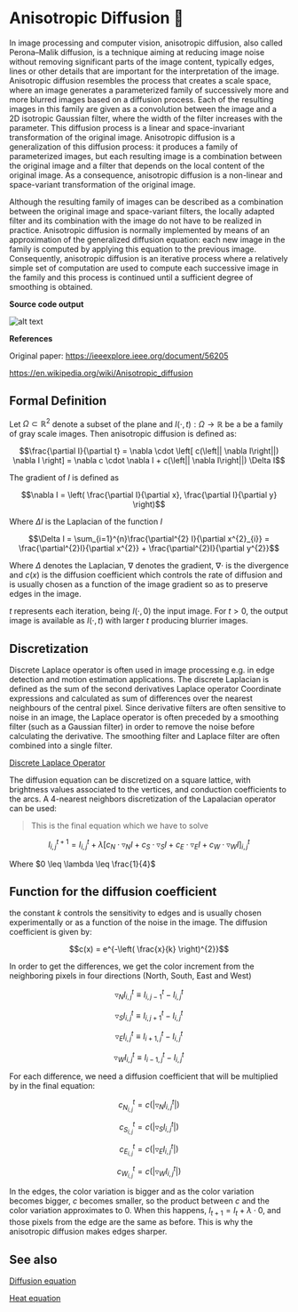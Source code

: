 # Anisotropic Diffusion :rocket:
In image processing and computer vision, anisotropic diffusion, also called Perona–Malik diffusion, is a technique aiming at reducing image noise without removing significant parts of the image content, typically edges, lines or other details that are important for the interpretation of the image. Anisotropic diffusion resembles the process that creates a scale space, where an image generates a parameterized family of successively more and more blurred images based on a diffusion process. Each of the resulting images in this family are given as a convolution between the image and a 2D isotropic Gaussian filter, where the width of the filter increases with the parameter. This diffusion process is a linear and space-invariant transformation of the original image. Anisotropic diffusion is a generalization of this diffusion process: it produces a family of parameterized images, but each resulting image is a combination between the original image and a filter that depends on the local content of the original image. As a consequence, anisotropic diffusion is a non-linear and space-variant transformation of the original image.

Although the resulting family of images can be described as a combination between the original image and space-variant filters, the locally adapted filter and its combination with the image do not have to be realized in practice. Anisotropic diffusion is normally implemented by means of an approximation of the generalized diffusion equation: each new image in the family is computed by applying this equation to the previous image. Consequently, anisotropic diffusion is an iterative process where a relatively simple set of computation are used to compute each successive image in the family and this process is continued until a sufficient degree of smoothing is obtained.

**Source code output**

![alt text](https://github.com/MorcilloSanz/AnisotropicDiffusion-Image/blob/main/img/img.png)  

**References**

Original paper: https://ieeexplore.ieee.org/document/56205

https://en.wikipedia.org/wiki/Anisotropic_diffusion

## Formal Definition

Let $\Omega \subset \mathbb{R}^{2}$ denote a subset of the plane and $I(\cdot, t) : \Omega \rightarrow \mathbb{R}$ be a be a family of gray scale images. Then anisotropic diffusion is defined as:

$$\frac{\partial I}{\partial t} = \nabla \cdot \left[ c(\left|| \nabla I\right||) \nabla I \right] = \nabla c \cdot \nabla I + c(\left|| \nabla I\right||) \Delta I$$

The gradient of $I$ is defined as

$$\nabla I = \left( \frac{\partial I}{\partial x}, \frac{\partial I}{\partial y} \right)$$

Where $\Delta I$ is the Laplacian of the function $I$

$$\Delta I = \sum_{i=1}^{n}\frac{\partial^{2} I}{\partial x^{2}_{i}} = \frac{\partial^{2}I}{\partial x^{2}} + \frac{\partial^{2}I}{\partial y^{2}}$$

Where $\Delta$ denotes the Laplacian, $\nabla$ denotes the gradient, $\nabla \cdot$ is the divergence and $c(x)$ is the diffusion coefficient which controls the rate of diffusion and is usually chosen as a function of the image gradient so as to preserve edges in the image.

$t$ represents each iteration, being $I(\cdot,0)$ the input image. For $t>0$, the output image is available as $I(\cdot,t)$ with larger $t$ producing blurrier images.

## Discretization

Discrete Laplace operator is often used in image processing e.g. in edge detection and motion estimation applications. The discrete Laplacian is defined as the sum of the second derivatives Laplace operator Coordinate expressions and calculated as sum of differences over the nearest neighbours of the central pixel. Since derivative filters are often sensitive to noise in an image, the Laplace operator is often preceded by a smoothing filter (such as a Gaussian filter) in order to remove the noise before calculating the derivative. The smoothing filter and Laplace filter are often combined into a single filter.

[Discrete Laplace Operator](https://en.wikipedia.org/wiki/Discrete_Laplace_operator)

The diffusion equation can be discretized on a square lattice, with brightness values associated to the vertices, and conduction coefficients to the arcs. A 4-nearest neighbors discretization of the Lapalacian operator can be used:

>This is the final equation which we have to solve

$$I^{t+1}_{i,j} = I^{t}_{i,j} + \lambda \left[ c_{N} \cdot \triangledown_{N}I + c_{S} \cdot \triangledown_{S}I + c_{E} \cdot \triangledown_{E}I + c_{W} \cdot \triangledown_{W}I \right]^{t}_{i,j}$$

Where $0 \leq \lambda \leq \frac{1}{4}$

## Function for the diffusion coefficient

the constant $k$ controls the sensitivity to edges and is usually chosen experimentally or as a function of the noise in the image. The diffusion coefficient is given by:

$$c(x) = e^{-\left( \frac{x}{k} \right)^{2}}$$

In order to get the differences, we get the color increment from the neighboring pixels in four directions (North, South, East and West)

$$\triangledown_{N}I^{t}_{i, j} \equiv  I^{t}_{i, j - 1} - I^{t}_{i, j}$$

$$\triangledown_{S}I^{t}_{i, j} \equiv  I^{t}_{i, j + 1} - I^{t}_{i, j}$$

$$\triangledown_{E}I^{t}_{i, j} \equiv  I^{t}_{i + 1, j} - I^{t}_{i, j}$$

$$\triangledown_{W}I^{t}_{i, j} \equiv  I^{t}_{i - 1, j} - I^{t}_{i, j}$$

For each difference, we need a diffusion coefficient that will be multiplied by in the final equation:

$$c^{t}_{N_{i, j}} = c \left( \left| \triangledown_{N}I^{t}_{i, j} \right|\right)$$

$$c^{t}_{S_{i, j}} = c \left( \left| \triangledown_{S}I^{t}_{i, j} \right|\right)$$

$$c^{t}_{E_{i, j}} = c \left( \left| \triangledown_{E}I^{t}_{i, j} \right|\right)$$

$$c^{t}_{W_{i, j}} = c \left( \left| \triangledown_{W}I^{t}_{i, j} \right|\right)$$

In the edges, the color variation is bigger and as the color variation becomes bigger, $c$ becomes smaller, so the product between $c$ and the color variation approximates to $0$. When this happens, $I_{t+1} = I_{t} + \lambda \cdot 0$, and those pixels from the edge are the same as before. This is why the anisotropic diffusion makes edges sharper.

## See also
[Diffusion equation](https://en.wikipedia.org/wiki/Diffusion_equation)

[Heat equation](https://en.wikipedia.org/wiki/Heat_equation)
